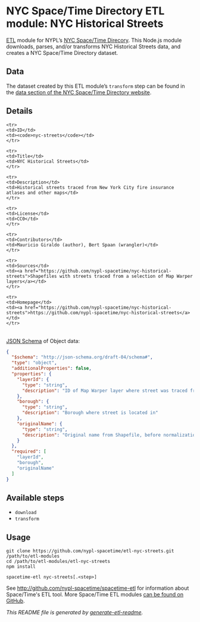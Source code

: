 # NYC Space/Time Directory ETL module: NYC Historical Streets

[ETL](https://en.wikipedia.org/wiki/Extract,_transform,_load) module for NYPL’s [NYC Space/Time Direcory](http://spacetime.nypl.org/). This Node.js module downloads, parses, and/or transforms NYC Historical Streets data, and creates a NYC Space/Time Directory dataset.


## Data

The dataset created by this ETL module’s `transform` step can be found in the [data section of the NYC Space/Time Directory website](http://spacetime.nypl.org/#data-nyc-streets).

## Details

<table>
<tbody>

    <tr>
    <td>ID</td>
    <td><code>nyc-streets</code></td>
    </tr>

    <tr>
    <td>Title</td>
    <td>NYC Historical Streets</td>
    </tr>

    <tr>
    <td>Description</td>
    <td>Historical streets traced from New York City fire insurance atlases and other maps</td>
    </tr>

    <tr>
    <td>License</td>
    <td>CC0</td>
    </tr>

    <tr>
    <td>Contributors</td>
    <td>Mauricio Giraldo (author), Bert Spaan (wrangler)</td>
    </tr>

    <tr>
    <td>Sources</td>
    <td><a href="https://github.com/nypl-spacetime/nyc-historical-streets">Shapefiles with streets traced from a selection of Map Warper layers</a></td>
    </tr>

    <tr>
    <td>Homepage</td>
    <td><a href="https://github.com/nypl-spacetime/nyc-historical-streets">https://github.com/nypl-spacetime/nyc-historical-streets</a></td>
    </tr>
</tbody>
</table>

[JSON Schema](http://json-schema.org/) of Object data:

```json
{
  "$schema": "http://json-schema.org/draft-04/schema#",
  "type": "object",
  "additionalProperties": false,
  "properties": {
    "layerId": {
      "type": "string",
      "description": "ID of Map Warper layer where street was traced from"
    },
    "borough": {
      "type": "string",
      "description": "Borough where street is located in"
    },
    "originalName": {
      "type": "string",
      "description": "Original name from Shapefile, before normalization"
    }
  },
  "required": [
    "layerId",
    "borough",
    "originalName"
  ]
}
```

## Available steps

  - `download`
  - `transform`

## Usage

```
git clone https://github.com/nypl-spacetime/etl-nyc-streets.git /path/to/etl-modules
cd /path/to/etl-modules/etl-nyc-streets
npm install

spacetime-etl nyc-streets[.<step>]
```

See http://github.com/nypl-spacetime/spacetime-etl for information about Space/Time's ETL tool. More Space/Time ETL modules [can be found on GitHub](https://github.com/search?utf8=%E2%9C%93&q=org%3Anypl-spacetime+etl-&type=Repositories&ref=advsearch&l=&l=).

_This README file is generated by [generate-etl-readme](https://github.com/nypl-spacetime/generate-etl-readme)._
